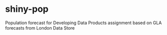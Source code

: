 # shiny-pop
Population forecast for Developing Data Products assignment based on GLA forecasts from London Data Store
